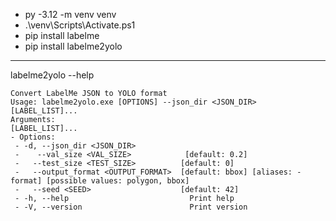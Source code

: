  - py -3.12 -m venv venv
 - .\venv\Scripts\Activate.ps1
 - pip install labelme
 - pip install labelme2yolo

--------
 labelme2yolo --help

    Convert LabelMe JSON to YOLO format
    Usage: labelme2yolo.exe [OPTIONS] --json_dir <JSON_DIR> 
    [LABEL_LIST]...
    Arguments:
    [LABEL_LIST]...
    - Options:
     - -d, --json_dir <JSON_DIR>
     -    --val_size <VAL_SIZE>            [default: 0.2]
     -   --test_size <TEST_SIZE>          [default: 0]
     -   --output_format <OUTPUT_FORMAT>  [default: bbox] [aliases: -format] [possible values: polygon, bbox]
     -   --seed <SEED>                    [default: 42]
     - -h, --help                           Print help
     - -V, --version                        Print version
